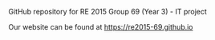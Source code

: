 GitHub repository for RE 2015 Group 69 (Year 3) - IT project

Our website can be found at https://re2015-69.github.io
